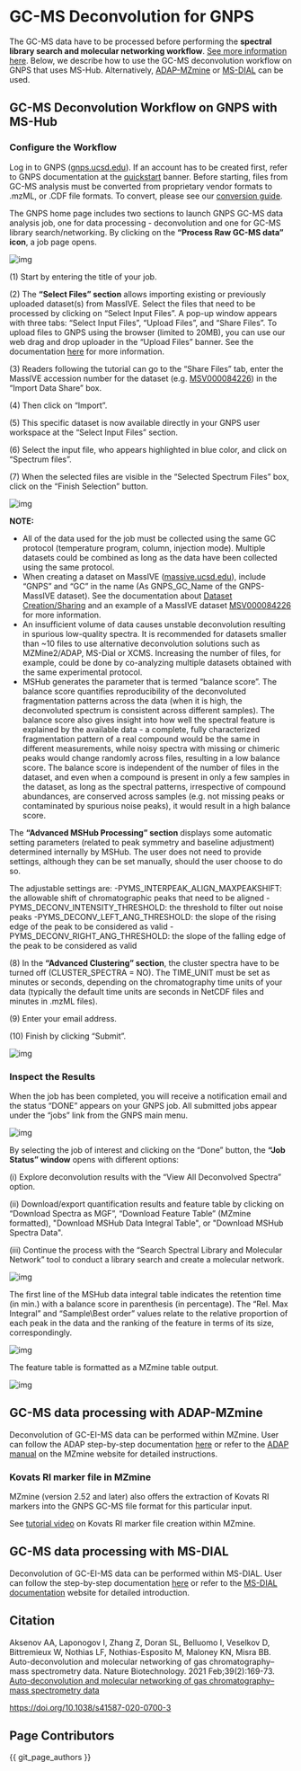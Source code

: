 # GC-MS Deconvolution for GNPS


The GC-MS data have to be processed before performing the **spectral library search and molecular networking workflow**. [See more information here](gc-ms-library-molecular-network.md). Below, we describe how to use the GC-MS deconvolution workflow on GNPS that uses MS-Hub. Alternatively, [ADAP-MZmine](gc-ms-data-processing-MZmine2.md) or [MS-DIAL](gc-ms-data_processing_MS-DIAL.md) can be used.

## GC-MS Deconvolution Workflow on GNPS with MS-Hub

### Configure the Workflow
Log in to GNPS ([gnps.ucsd.edu](https://gnps.ucsd.edu/ProteoSAFe/static/gnps-splash.jsp)). If an account has to be created first, refer to GNPS documentation at the [quickstart](https://ccms-ucsd.github.io/GNPSDocumentation/quickstart/) banner. Before starting, files from GC-MS analysis must be converted from proprietary vendor formats to .mzML, or .CDF file formats. To convert, please see our [conversion guide](https://ccms-ucsd.github.io/GNPSDocumentation/fileconversion/). 

The GNPS home page includes two sections to launch GNPS GC-MS data analysis job, one for data processing - deconvolution and one for GC-MS library search/networking. By clicking on the **“Process Raw GC-MS data” icon**, a job page opens.

![img](img/GC-MS_documentation/Fig_1A.png)

(1) Start by entering the title of your job. 

(2) The **“Select Files” section** allows importing existing or previously uploaded dataset(s) from MassIVE. Select the files that need to be processed by clicking on “Select Input Files”. A pop-up window appears with three tabs: “Select Input Files”, “Upload Files”, and “Share Files”. To upload files to GNPS using the browser (limited to 20MB), you can use our web drag and drop uploader in the “Upload Files” banner. See the documentation [here](https://ccms-ucsd.github.io/GNPSDocumentation/fileupload/) for more information. 

(3) Readers following the tutorial can go to the “Share Files” tab, enter the MassIVE accession number for the dataset (e.g. [MSV000084226](https://gnps.ucsd.edu/ProteoSAFe/result.jsp?task=671cd79ac3af4c4493e4025d62d161e1&view=advanced_view)) in the “Import Data Share” box.

(4) Then click on “Import”. 

(5) This specific dataset is now available directly in your GNPS user workspace at the “Select Input Files” section. 

(6) Select the input file, who appears highlighted in blue color, and click on “Spectrum files”. 

(7) When the selected files are visible in the “Selected Spectrum Files” box, click on the “Finish Selection” button.

![img](img/GC-MS_documentation/Fig_2.png)

**NOTE:** 

- All of the data used for the job must be collected using the same GC protocol (temperature program, column, injection mode). Multiple datasets could be combined as long as the data have been collected using the same protocol. 
- When creating a dataset on MassIVE ([massive.ucsd.edu](https://massive.ucsd.edu/ProteoSAFe/static/massive.jsp)), include “GNPS” and “GC” in the name (As GNPS_GC_Name of the GNPS-MassIVE dataset). See the documentation about [Dataset Creation/Sharing](https://ccms-ucsd.github.io/GNPSDocumentation/datasets/) and an example of a MassIVE dataset [MSV000084226](https://gnps.ucsd.edu/ProteoSAFe/result.jsp?task=671cd79ac3af4c4493e4025d62d161e1&view=advanced_view) for more information.
- An insufficient volume of data causes unstable deconvolution resulting in spurious low-quality spectra. It is recommended for datasets smaller than ~10 files to use alternative deconvolution solutions such as MZMine2/ADAP, MS-Dial or XCMS. Increasing the number of files, for example, could be done by co-analyzing multiple datasets obtained with the same experimental protocol. 
- MSHub generates the parameter that is termed “balance score”. The balance score quantifies reproducibility of the deconvoluted fragmentation patterns across the data (when it is high, the deconvoluted spectrum is consistent across different samples). The balance score also gives insight into how well the spectral feature is explained by the available data - a complete, fully characterized fragmentation pattern of a real compound would be the same in different measurements, while noisy spectra with missing or chimeric peaks would change randomly across files, resulting in a low balance score. The balance score is independent of the number of files in the dataset, and even when a compound is present in only a few samples in the dataset, as long as the spectral patterns, irrespective of compound abundances, are conserved across samples (e.g. not missing peaks or contaminated by spurious noise peaks), it would result in a high balance score.

The **“Advanced MSHub Processing” section** displays some automatic setting parameters (related to peak symmetry and baseline adjustment) determined internally by MSHub. The user does not need to provide settings, although they can be set manually, should the user choose to do so. 

The adjustable settings are:
-PYMS_INTERPEAK_ALIGN_MAXPEAKSHIFT: the allowable shift of chromatographic peaks that need to be aligned
-PYMS_DECONV_INTENSITY_THRESHOLD: the threshold to filter out noise peaks
-PYMS_DECONV_LEFT_ANG_THRESHOLD: the slope of the rising edge of the peak to be considered as valid
-PYMS_DECONV_RIGHT_ANG_THRESHOLD: the slope of the falling edge of the peak to be considered as valid

(8) In the **“Advanced Clustering” section**, the cluster spectra have to be turned off (CLUSTER_SPECTRA = NO). The TIME_UNIT must be set as minutes or seconds, depending on the chromatography time units of your data (typically the default time units are seconds in NetCDF files and minutes in .mzML files). 

(9) Enter your email address.

(10) Finish by clicking “Submit”.

![img](img/GC-MS_documentation/Fig_3.png)

### Inspect the Results

When the job has been completed, you will receive a notification email and the status “DONE” appears on your GNPS job. All submitted jobs appear under the “jobs” link from the GNPS main menu. 

![img](img/GC-MS_documentation/Fig_4.png)

By selecting the job of interest and clicking on the “Done” button, the **“Job Status” window** opens with different options:

(i) Explore deconvolution results with the “View All Deconvolved Spectra” option.

(ii) Download/export quantification results and feature table by clicking on “Download Spectra as MGF”, “Download Feature Table” (MZmine formatted), "Download MSHub Data Integral Table", or "Download MSHub Spectra Data".

(iii) Continue the process with the “Search Spectral Library and Molecular Network” tool to conduct a library search and create a molecular network.

![img](img/GC-MS_documentation/Fig_5.png)

The first line of the MSHub data integral table indicates the retention time (in min.) with a balance score in parenthesis (in percentage). The “Rel. Max Integral” and “Sample\Best order” values relate to the relative proportion of each peak in the data and the ranking of the feature in terms of its size, correspondingly.

![img](img/GC-MS_documentation/Fig_6.png)

The feature table is formatted as a MZmine table output. 

![img](img/GC-MS_documentation/Fig_6B.png)


## GC-MS data processing with ADAP-MZmine
Deconvolution of GC-EI-MS data can be performed within MZmine. User can follow the ADAP step-by-step documentation [here](gc-ms-data-processing-MZmine2.md) or refer to the [ADAP manual](https://mzmine.github.io/documentation.html) on the MZmine website for detailed instructions.

### Kovats RI marker file in MZmine
MZmine (version 2.52 and later) also offers the extraction of Kovats RI markers into the GNPS GC-MS file format for this particular input.

See [tutorial video](https://youtu.be/XodHMJcuwnk) on Kovats RI marker file creation within MZmine.

## GC-MS data processing with MS-DIAL

Deconvolution of GC-EI-MS data can be performed within MS-DIAL. User can follow the step-by-step documentation [here](gc-ms-data_processing_MS-DIAL.md) or refer to the [MS-DIAL documentation](https://mtbinfo-team.github.io/mtbinfo.github.io/MS-DIAL/tutorial.html) website for detailed introduction.

## Citation

Aksenov AA, Laponogov I, Zhang Z, Doran SL, Belluomo I, Veselkov D, Bittremieux W, Nothias LF, Nothias-Esposito M, Maloney KN, Misra BB. Auto-deconvolution and molecular networking of gas chromatography–mass spectrometry data. Nature Biotechnology. 2021 Feb;39(2):169-73. [Auto-deconvolution and molecular networking of gas chromatography–mass spectrometry data](https://www.nature.com/articles/s41587-020-0700-3?proof=t) 

https://doi.org/10.1038/s41587-020-0700-3

## Page Contributors

{{ git_page_authors }}
